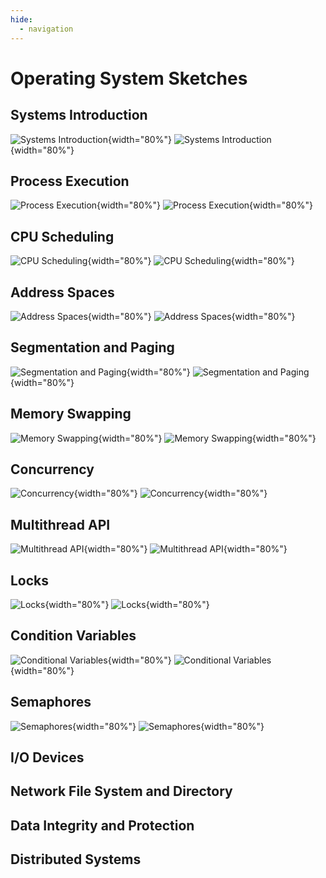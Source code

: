```yaml
---
hide:
  - navigation
---
```


# Operating System Sketches

## Systems Introduction

![Systems Introduction](/img/os-sketch-systems-introduction.svg#only-light){width="80%"}
![Systems Introduction](/img/os-sketch-systems-introduction-inverted.svg#only-dark){width="80%"}

## Process Execution

![Process Execution](/img/os-sketch-process-execution.svg#only-light){width="80%"}
![Process Execution](/img/os-sketch-process-execution-inverted.svg#only-dark){width="80%"}

## CPU Scheduling

![CPU Scheduling](/img/os-sketch-cpu-scheduling.svg#only-light){width="80%"}
![CPU Scheduling](/img/os-sketch-cpu-scheduling-inverted.svg#only-dark){width="80%"}

## Address Spaces

![Address Spaces](/img/os-sketch-address-spaces.svg#only-light){width="80%"}
![Address Spaces](/img/os-sketch-address-spaces-inverted.svg#only-dark){width="80%"}

## Segmentation and Paging

![Segmentation and Paging](/img/os-sketch-segmentation-paging.svg#only-light){width="80%"}
![Segmentation and Paging](/img/os-sketch-segmentation-paging-inverted.svg#only-dark){width="80%"}


## Memory Swapping

![Memory Swapping](/img/os-sketch-memory-swapping.svg#only-light){width="80%"}
![Memory Swapping](/img/os-sketch-memory-swapping-inverted.svg#only-dark){width="80%"}

## Concurrency

![Concurrency](/img/os-sketch-concurrency-introduction.svg#only-light){width="80%"}
![Concurrency](/img/os-sketch-concurrency-introduction-inverted.svg#only-dark){width="80%"}

## Multithread API

![Multithread API](/img/os-sketch-multithreaded-program.svg#only-light){width="80%"}
![Multithread API](/img/os-sketch-multithreaded-program-inverted.svg#only-dark){width="80%"}


## Locks

![Locks](/img/os-sketch-locks-malicious-scheduler.svg#only-light){width="80%"}
![Locks](/img/os-sketch-locks-malicious-scheduler-inverted.svg#only-dark){width="80%"}

## Condition Variables

![Conditional Variables](/img/os-sketch-conditional-variables.svg#only-light){width="80%"}
![Conditional Variables](/img/os-sketch-conditional-variables-inverted.svg#only-dark){width="80%"}

## Semaphores

![Semaphores](img/os-sketch-semaphores-introduction.svg#only-light){width="80%"}
![Semaphores](img/os-sketch-semaphores-introduction-inverted.svg#only-dark){width="80%"}

## I/O Devices

## Network File System and Directory

## Data Integrity and Protection

## Distributed Systems